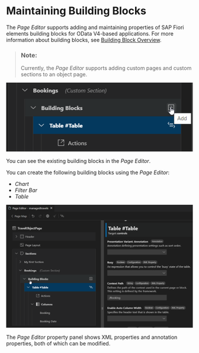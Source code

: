 <!-- loio6d3ad83b9694475684d41f017bbccf20 -->

# Maintaining Building Blocks

The *Page Editor* supports adding and maintaining properties of SAP Fiori elements building blocks for OData V4-based applications. For more information about building blocks, see [Building Block Overview](https://sapui5.hana.ondemand.com/test-resources/sap/fe/core/fpmExplorer/index.html#/buildingBlocks/buildingBlockOverview).

> ### Note:  
> Currently, the *Page Editor* supports adding custom pages and custom sections to an object page.

![](images/Custom_Section_9fbfc17.png)

You can see the existing building blocks in the *Page Editor*.

You can create the following building blocks using the *Page Editor*:

-   *Chart*
-   *Filter Bar*
-   *Table*

![Property Panel](images/PageEditor_Table_ObjectPage_29081e5.png)

The *Page Editor* property panel shows XML properties and annotation properties, both of which can be modified.

